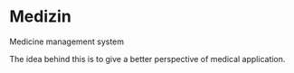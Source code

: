 # Medizin
Medicine management system

The idea behind this is to give a better perspective of medical application.
